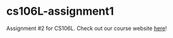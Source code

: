 # cs106L-assignment1
Assignment #2 for CS106L. Check out our course website [here](http://cs106l.stanford.edu)!
